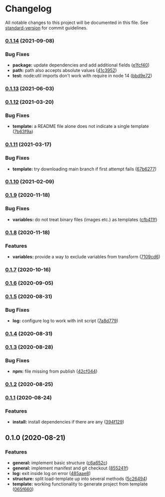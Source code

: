 # Changelog

All notable changes to this project will be documented in this file. See [standard-version](https://github.com/conventional-changelog/standard-version) for commit guidelines.

### [0.1.14](https://github.com/tobua/now/compare/v0.1.13...v0.1.14) (2021-09-08)


### Bug Fixes

* **package:** update dependencies and add additional fields ([e1fcf40](https://github.com/tobua/now/commit/e1fcf402de6e51828a3b925655834a40862eae05))
* **path:** path also accepts absolute values ([41c3952](https://github.com/tobua/now/commit/41c3952572cdebece0e04c7486ae25eab0f69d49))
* **test:** node:util imports don't work with require in node 14 ([bbd9e72](https://github.com/tobua/now/commit/bbd9e72f6e69c9c1bd40c7ef13a6e450cc09bf77))

### [0.1.13](https://github.com/tobua/now/compare/v0.1.12...v0.1.13) (2021-06-03)

### [0.1.12](https://github.com/tobua/now/compare/v0.1.11...v0.1.12) (2021-03-20)


### Bug Fixes

* **template:** a README file alone does not indicate a single template ([7b63f9a](https://github.com/tobua/now/commit/7b63f9a4e646abd7e5bee8ccbf8132b77ce18415))

### [0.1.11](https://github.com/tobua/now/compare/v0.1.10...v0.1.11) (2021-03-17)


### Bug Fixes

* **template:** try downloading main branch if first attempt fails ([67b6277](https://github.com/tobua/now/commit/67b6277e27ac29c2815b4dca5492989988e6d06c))

### [0.1.10](https://github.com/tobua/now/compare/v0.1.9...v0.1.10) (2021-02-09)

### [0.1.9](https://github.com/tobua/now/compare/v0.1.8...v0.1.9) (2020-11-18)


### Bug Fixes

* **variables:** do not treat binary files (images etc.) as templates ([cfb411f](https://github.com/tobua/now/commit/cfb411f38be74eae7ee6e968c4f17acd0f290e25))

### [0.1.8](https://github.com/tobua/now/compare/v0.1.7...v0.1.8) (2020-11-18)


### Features

* **variables:** provide a way to exclude variables from transform ([7109cd6](https://github.com/tobua/now/commit/7109cd6f80f56ad15c1ea79f9e7d99bde8da20a2))

### [0.1.7](https://github.com/tobua/now/compare/v0.1.6...v0.1.7) (2020-10-16)

### [0.1.6](https://github.com/tobua/now/compare/v0.1.5...v0.1.6) (2020-09-05)

### [0.1.5](https://github.com/tobua/now/compare/v0.1.4...v0.1.5) (2020-08-31)


### Bug Fixes

* **log:** configure log to work with init script ([7a8d779](https://github.com/tobua/now/commit/7a8d779d360661f91853916d891cbbfaf2947dca))

### [0.1.4](https://github.com/tobua/now/compare/v0.1.3...v0.1.4) (2020-08-31)

### [0.1.3](https://github.com/tobua/now/compare/v0.1.2...v0.1.3) (2020-08-28)


### Bug Fixes

* **npm:** file missing from publish ([42cf044](https://github.com/tobua/now/commit/42cf04484360c8354c957433e10df6fedca31225))

### [0.1.2](https://github.com/tobua/now/compare/v0.1.1...v0.1.2) (2020-08-25)

### [0.1.1](https://github.com/tobua/now/compare/v0.1.0...v0.1.1) (2020-08-24)


### Features

* **install:** install dependencies if there are any ([394f129](https://github.com/tobua/now/commit/394f129ef6e0c9e7a8ecd049985e002d4df1a8a5))

## 0.1.0 (2020-08-21)


### Features

* **general:** implement basic structure ([c6a652c](https://github.com/tobua/now/commit/c6a652c4bd632ccdfe6bf2c4bf01f3544675f89d))
* **general:** implement manifest and git checkout ([855241f](https://github.com/tobua/now/commit/855241f04762339e168c5a8f9c882e9226980795))
* **log:** exit inside log on error ([485aae8](https://github.com/tobua/now/commit/485aae8fd2f3c028f1120178fae5625832733c21))
* **structure:** split load-template up into several methods ([5c26494](https://github.com/tobua/now/commit/5c264948837a25e856897e82f4d8f8473024ab8b))
* **template:** working functionality to generate project from template ([065f660](https://github.com/tobua/now/commit/065f660022ad739558d7bbb2baf61716cfb71888))
